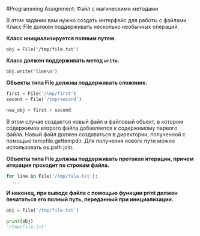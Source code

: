 #Programming Assignment: Файл с магическими методами

В этом задании вам нужно создать интерфейс для работы с файлами. Класс File должен поддерживать несколько необычных операций.

**Класс инициализируется полным путем.**

`obj = File('/tmp/file.txt')`

**Класс должен поддерживать метод `write`.**

`obj.write('line\n')`

**Объекты типа File должны поддерживать сложение.**

```python
first = File('/tmp/first')
second = File('/tmp/second')

new_obj = first + second
```
В этом случае создается новый файл и файловый объект, в котором содержимое второго файла добавляется к содержимому первого файла. Новый файл должен создаваться в директории, полученной с помощью tempfile.gettempdir. Для получения нового пути можно использовать os.path.join.

**Объекты типа File должны поддерживать протокол итерации, причем итерация проходит по строкам файла.**
```python
for line in File('/tmp/file.txt'):
  ...
```

**И наконец, при выводе файла с помощью функции print должен печататься его полный путь, переданный при инициализации.**
```python
obj = File('/tmp/file.txt')

print(obj)
'/tmp/file.txt'
```